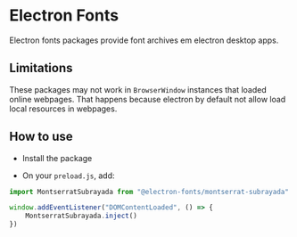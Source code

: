 # Electron Fonts

Electron fonts packages provide font archives em electron desktop apps.

## Limitations

These packages may not work in `BrowserWindow` instances that loaded online webpages. That happens because electron by default not allow load local resources in webpages.

## How to use

* Install the package

* On your `preload.js`, add:

```ts
import MontserratSubrayada from "@electron-fonts/montserrat-subrayada"

window.addEventListener("DOMContentLoaded", () => {
    MontserratSubrayada.inject()
})
```